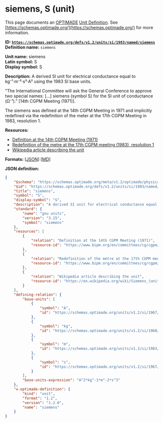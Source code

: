 # siemens, S (unit)

This page documents an [OPTIMADE](https://www.optimade.org/) [Unit Definition](https://schemas.optimade.org/#definitions). See [https://schemas.optimade.org/](https://schemas.optimade.org/) for more information.

**ID: [`https://schemas.optimade.org/defs/v1.2/units/si/1983/named/siemens`](https://schemas.optimade.org/defs/v1.2/units/si/1983/named/siemens)**  
**Definition name:** `siemens`

**Unit name:** siemens  
**Latin symbol:** S  
**Display symbol:** S  
  
**Description:** A derived SI unit for electrical conductance equal to kg⁻¹·m⁻²·s³·A² using the 1983 SI base units.

"The International Committee will ask the General Conference to approve two special names: [...] siemens (symbol S) for the SI unit of conductance (Ω⁻¹)." [14th CGPM Meeting (1971)].

The siemens was defined at the 14th CGPM Meeting in 1971 and implicitly redefined via the redefinition of the meter at the 17th CGPM Meeting in 1983, resolution 1.

**Resources:**

- [Definition at the 14th CGPM Meeting (1971)](https://www.bipm.org/en/committees/cg/cgpm/14-1971)
- [Redefinition of the metre at the 17th CGPM meeting (1983), resolution 1](https://www.bipm.org/en/committees/cg/cgpm/17-1983/resolution-1)
- [Wikipedia article describing the unit](https://en.wikipedia.org/wiki/Siemens_(unit))


**Formats:** [[JSON](siemens.json)] [[MD](siemens.md)]

**JSON definition:**

``` json
{
    "$schema": "https://schemas.optimade.org/meta/v1.2/optimade/physical_unit_definition.md",
    "$id": "https://schemas.optimade.org/defs/v1.2/units/si/1983/named/siemens",
    "title": "siemens",
    "symbol": "S",
    "display-symbol": "S",
    "description": "A derived SI unit for electrical conductance equal to kg\u207b\u00b9\u00b7m\u207b\u00b2\u00b7s\u00b3\u00b7A\u00b2 using the 1983 SI base units.\n\n\"The International Committee will ask the General Conference to approve two special names: [...] siemens (symbol S) for the SI unit of conductance (\u03a9\u207b\u00b9).\" [14th CGPM Meeting (1971)].\n\nThe siemens was defined at the 14th CGPM Meeting in 1971 and implicitly redefined via the redefinition of the meter at the 17th CGPM Meeting in 1983, resolution 1.",
    "standard": {
        "name": "gnu units",
        "version": "3.15",
        "symbol": "siemens"
    },
    "resources": [
        {
            "relation": "Definition at the 14th CGPM Meeting (1971)",
            "resource-id": "https://www.bipm.org/en/committees/cg/cgpm/14-1971"
        },
        {
            "relation": "Redefinition of the metre at the 17th CGPM meeting (1983), resolution 1",
            "resource-id": "https://www.bipm.org/en/committees/cg/cgpm/17-1983/resolution-1"
        },
        {
            "relation": "Wikipedia article describing the unit",
            "resource-id": "https://en.wikipedia.org/wiki/Siemens_(unit)"
        }
    ],
    "defining-relation": {
        "base-units": [
            {
                "symbol": "A",
                "id": "https://schemas.optimade.org/units/v1.2/si/1967/base/ampere"
            },
            {
                "symbol": "kg",
                "id": "https://schemas.optimade.org/units/v1.2/si/1960/base/kilogram"
            },
            {
                "symbol": "m",
                "id": "https://schemas.optimade.org/units/v1.2/si/1983/base/metre"
            },
            {
                "symbol": "s",
                "id": "https://schemas.optimade.org/units/v1.2/si/1967/base/second"
            }
        ],
        "base-units-expression": "A^2*kg^-1*m^-2*s^3"
    },
    "x-optimade-definition": {
        "kind": "unit",
        "format": "1.2",
        "version": "1.2.0",
        "name": "siemens"
    }
}
```